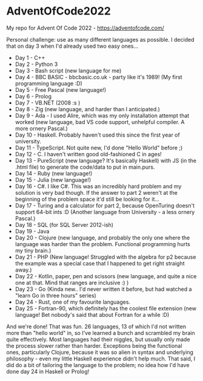 # AdventOfCode2022

My repo for Advent Of Code 2022 - https://adventofcode.com/

Personal challenge: use as many different languages as possible. I decided that on day 3 when I'd already used two easy ones...

+ Day 1 - C++
+ Day 2 - Python 3
+ Day 3 - Bash script (new language for me)
+ Day 4 - BBC BASIC - bbcbasic.co.uk - party like it's 1989! (My first programming language :D)
+ Day 5 - Free Pascal (new language!)
+ Day 6 - Prolog
+ Day 7 - VB.NET (2008 :s )
+ Day 8 - Zig (new language, and harder than I anticipated.)
+ Day 9 - Ada - I used Alire, which was my only installation attempt that worked (new language, bad VS code support, unhelpful compiler. A more ornery Pascal.)
+ Day 10 - Haskell. Probably haven't used this since the first year of university.
+ Day 11 - TypeScript. Not quite new, I'd done "Hello World" before ;)
+ Day 12 - C. I haven't written good old-fashioned C in ages!
+ Day 13 - PureScript (new language? It's basically Haskell) with JS (in the .html file) to generate the code/data to put in main.purs.
+ Day 14 - Ruby (new language!)
+ Day 15 - Julia (new language!)
+ Day 16 - C#. I like C#. This was an incredibly hard problem and my solution is very bad though. If the answer to part 2 weren't at the beginning of the problem space it'd still be looking for it...
+ Day 17 - Turing and a calculator for part 2, because OpenTuring doesn't support 64-bit ints :D (Another language from University - a less ornery Pascal.)
+ Day 18 - SQL (for SQL Server 2012-ish)
+ Day 19 - Java
+ Day 20 - Clojure (new language, and probably the only one where the language was harder than the problem. Functional programming hurts my tiny brain.)
+ Day 21 - PHP (New language! Struggled with the algebra for p2 because the example was a special case that I happened to get right straight away.)
+ Day 22 - Kotlin, paper, pen and scissors (new language, and quite a nice one at that. Mind that ranges are inclusive :) )
+ Day 23 - Go (Kinda new.. I'd never written it before, but had watched a "learn Go in three hours" series)
+ Day 24 - Rust, one of my favourite languages.
+ Day 25 - Fortran-90, which definitely has the coolest file extension (new language! Bet nobody's said that about Fortran for a while :D)

And we're done! That was fun. 26 languages, 13 of which I'd not written more than "hello world" in, so I've learned a bunch and scrambled my brain quite effectively.
Most languages had their niggles, but usually only made the process slower rather than harder. Exceptions being the functional ones, particularly Clojure, because it was so alien in syntax and underlying philosophy - even my little Haskell experience didn't help much. That said, I did do a bit of tailoring the language to the problem; no idea how I'd have done day 24 in Haskell or Prolog!
